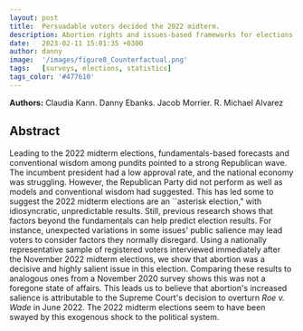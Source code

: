 ```yaml
---
layout: post
title:  Persuadable voters decided the 2022 midterm.
description: Abortion rights and issues-based frameworks for elections.
date:   2023-02-11 15:01:35 +0300
author: danny
image:  '/images/figure8_Counterfactual.png'
tags:   [surveys, elections, statistics]
tags_color: '#477610'
---
```


<b>Authors:</b> Claudia Kann. Danny Ebanks. Jacob Morrier. R. Michael Alvarez

## Abstract

Leading to the 2022 midterm elections, fundamentals-based forecasts and conventional wisdom among pundits pointed to a strong Republican wave. The incumbent president had a low approval rate, and the national economy was struggling. However, the Republican Party did not perform as well as models and conventional wisdom had suggested. This has led some to suggest the 2022 midterm elections are an ``asterisk election," with idiosyncratic, unpredictable results. Still, previous research shows that factors beyond the fundamentals can help predict election results. For instance, unexpected variations in some issues' public salience may lead voters to consider factors they normally disregard. Using a nationally representative sample of registered voters interviewed immediately after the November 2022 midterm elections, we show that abortion was a decisive and highly salient issue in this election. Comparing these results to analogous ones from a November 2020 survey shows this was not a foregone state of affairs. This leads us to believe that abortion's increased salience is attributable to the Supreme Court's decision to overturn <i>Roe v. Wade</i> in June 2022. The 2022 midterm elections seem to have been swayed by this exogenous shock to the political system.